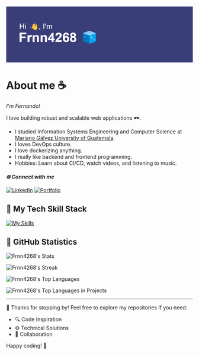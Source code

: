 ![Mi Logo](./img/banner-frnn.png)

# About me ☕

*I'm Fernando!*

I love building robust and scalable web applications 🕶️.

- I studied Information Systems Engineering and Computer Science at [Mariano Gálvez University of Guatemala](https://www.umg.edu.gt/).
- I loves DevOps culture.
- I love dockerizing anything.
- I really like backend and frontend programming.
- Hobbies: Learn about CI/CD, watch videos, and listening to music.

#### *🌐 Connect with me*

[![LinkedIn](https://img.shields.io/badge/LinkedIn-0077B5?style=for-the-badge&logo=linkedin&logoColor=white)](https://www.linkedin.com/in/fernando4268/)
[![Portfolio](https://img.shields.io/badge/Portfolio-%23000000.svg?style=for-the-badge&logo=netlify&logoColor=#FF7139)](https://portfolio-frnn-4268.netlify.app/)

## 🧃 My Tech Skill Stack
[![My Skills](https://skillicons.dev/icons?i=css,go,html,javascript,markdown,nix,powershell,python,bash,aws,firebase,gcp,heroku,netlify,astro,bootstrap,express,npm,nodejs,react,redux,tailwind,vite,yarn,jenkins,nginx,dynamodb,mongo,mysql,postgres,redis,sqlite,sequelize,github,git,githubactions,docker,kubernetes,postman,terraform,azure,ubuntu,vue,cypress,discord,fastapi,graphql,jest,kali,linux,materialui,opencv,pytorch,rabbitmq,sklearn,selenium,vscode,&perline=15)](https://skillicons.dev)

## 📎 GitHub Statistics

![Frnn4268's Stats](https://github-readme-stats.vercel.app/api?username=Frnn4268&theme=dark&show_icons=true&count_private=true)

![Frnn4268's Streak](https://github-readme-streak-stats.herokuapp.com/?user=Frnn4268&theme=dark)

![Frnn4268's Top Languages](https://github-readme-stats.vercel.app/api/top-langs/?username=Frnn4268&theme=dark&show_icons=true&layout=compact)

![Frnn4268's Top Languages in Projects](https://api.githubtrends.io/user/svg/Frnn4268/repos?time_range=one_year&group=other&theme=dark)

---

👋 Thanks for stopping by! Feel free to explore my repositories if you need:

- 🔍 Code Inspiration
- ⚙️ Technical Solutions 
- 🤝 Collaboration


Happy coding! 🚀
